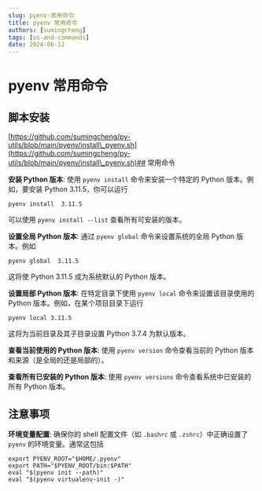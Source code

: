 ```yaml
---
slug: pyenv-常用命令
title: pyenv 常用命令
authors: [sumingcheng]
tags: [os-and-commands]
date: 2024-06-12
---
```


# pyenv 常用命令



 

## 脚本安装  
[https://github.com/sumingcheng/py-utils/blob/main/pyenv/install\_pyenv.sh](https://github.com/sumingcheng/py-utils/blob/main/pyenv/install\_pyenv.sh)## 常用命令  

**安装 Python 版本**: 使用 `pyenv install` 命令来安装一个特定的 Python 版本。例如，要安装 Python 3.11.5，你可以运行

```
pyenv install  3.11.5
```

可以使用 `pyenv install --list` 查看所有可安装的版本。

**设置全局 Python 版本**: 通过 `pyenv global` 命令来设置系统的全局 Python 版本。例如

```
pyenv global  3.11.5
```

这将使 Python 3.11.5 成为系统默认的 Python 版本。

**设置局部 Python 版本**: 在特定目录下使用 `pyenv local` 命令来设置该目录使用的 Python 版本。例如，在某个项目目录下运行

```
pyenv local 3.11.5
```

这将为当前目录及其子目录设置 Python 3.7.4 为默认版本。

**查看当前使用的 Python 版本**: 使用 `pyenv version` 命令查看当前的 Python 版本和来源（是全局的还是局部的）。

**查看所有已安装的 Python 版本**: 使用 `pyenv versions` 命令查看系统中已安装的所有 Python 版本。

## 注意事项  

**环境变量配置**: 确保你的 shell 配置文件（如 `.bashrc` 或 `.zshrc`）中正确设置了 `pyenv` 的环境变量。通常这包括

```
export PYENV_ROOT="$HOME/.pyenv"
export PATH="$PYENV_ROOT/bin:$PATH"
eval "$(pyenv init --path)"
eval "$(pyenv virtualenv-init -)"
```